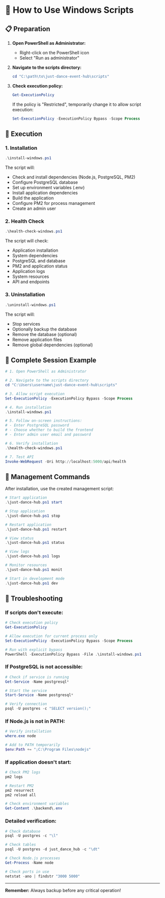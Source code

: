 # 🚀 How to Use Windows Scripts

## 📋 Preparation

1. **Open PowerShell as Administrator:**
   - Right-click on the PowerShell icon
   - Select "Run as administrator"

2. **Navigate to the scripts directory:**
   ```powershell
   cd "C:\path\to\just-dance-event-hub\scripts"
   ```

3. **Check execution policy:**
   ```powershell
   Get-ExecutionPolicy
   ```
   
   If the policy is "Restricted", temporarily change it to allow script execution:
   ```powershell
   Set-ExecutionPolicy -ExecutionPolicy Bypass -Scope Process
   ```

## 🔧 Execution

### 1. Installation
```powershell
.\install-windows.ps1
```

The script will:
- Check and install dependencies (Node.js, PostgreSQL, PM2)
- Configure PostgreSQL database
- Set up environment variables (.env)
- Install application dependencies
- Build the application
- Configure PM2 for process management
- Create an admin user

### 2. Health Check
```powershell
.\health-check-windows.ps1
```

The script will check:
- Application installation
- System dependencies
- PostgreSQL and database
- PM2 and application status
- Application logs
- System resources
- API and endpoints

### 3. Uninstallation
```powershell
.\uninstall-windows.ps1
```

The script will:
- Stop services
- Optionally backup the database
- Remove the database (optional)
- Remove application files
- Remove global dependencies (optional)

## 📝 Complete Session Example

```powershell
# 1. Open PowerShell as Administrator

# 2. Navigate to the scripts directory
cd "C:\Users\username\just-dance-event-hub\scripts"

# 3. Allow script execution
Set-ExecutionPolicy -ExecutionPolicy Bypass -Scope Process

# 4. Run installation
.\install-windows.ps1

# 5. Follow on-screen instructions:
# - Enter PostgreSQL password
# - Choose whether to build the frontend
# - Enter admin user email and password

# 6. Verify installation
.\health-check-windows.ps1

# 7. Test API
Invoke-WebRequest -Uri http://localhost:5000/api/health
```

## 🔧 Management Commands

After installation, use the created management script:

```powershell
# Start application
.\just-dance-hub.ps1 start

# Stop application
.\just-dance-hub.ps1 stop

# Restart application
.\just-dance-hub.ps1 restart

# View status
.\just-dance-hub.ps1 status

# View logs
.\just-dance-hub.ps1 logs

# Monitor resources
.\just-dance-hub.ps1 monit

# Start in development mode
.\just-dance-hub.ps1 dev
```

## 🚨 Troubleshooting

### If scripts don't execute:
```powershell
# Check execution policy
Get-ExecutionPolicy

# Allow execution for current process only
Set-ExecutionPolicy -ExecutionPolicy Bypass -Scope Process

# Run with explicit bypass
PowerShell -ExecutionPolicy Bypass -File .\install-windows.ps1
```

### If PostgreSQL is not accessible:
```powershell
# Check if service is running
Get-Service -Name postgresql*

# Start the service
Start-Service -Name postgresql*

# Verify connection
psql -U postgres -c "SELECT version();"
```

### If Node.js is not in PATH:
```powershell
# Verify installation
where.exe node

# Add to PATH temporarily
$env:Path += ";C:\Program Files\nodejs"
```

### If application doesn't start:
```powershell
# Check PM2 logs
pm2 logs

# Restart PM2
pm2 resurrect
pm2 reload all

# Check environment variables
Get-Content .\backend\.env
```

### Detailed verification:
```powershell
# Check database
psql -U postgres -c "\l"

# Check tables
psql -U postgres -d just_dance_hub -c "\dt"

# Check Node.js processes
Get-Process -Name node

# Check ports in use
netstat -ano | findstr "3000 5000"
```

---

**Remember:** Always backup before any critical operation!